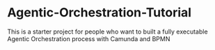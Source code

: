 # Agentic-Orchestration-Tutorial
This is a starter project for people who want to built a fully executable Agentic Orchestration process with Camunda and BPMN
